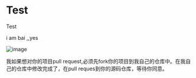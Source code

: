 # Test
Test

i am bai ,,yes

![image](https://github.com/DeftMKJ/mutipleFormVC/blob/master/fork说明.png)

我如果想对你的项目pull request,必须先fork你的项目到我自己的仓库中。在我自己的仓库中修改完成了，在pull reques到你的源码仓库，等待你同意。
